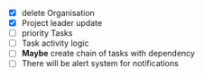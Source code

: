 - [x] delete Organisation
- [x] Project leader update
- [ ] priority Tasks
- [ ] Task activity logic
- [ ] **Maybe** create chain of tasks with dependency
- [ ] There will be alert system for notifications
